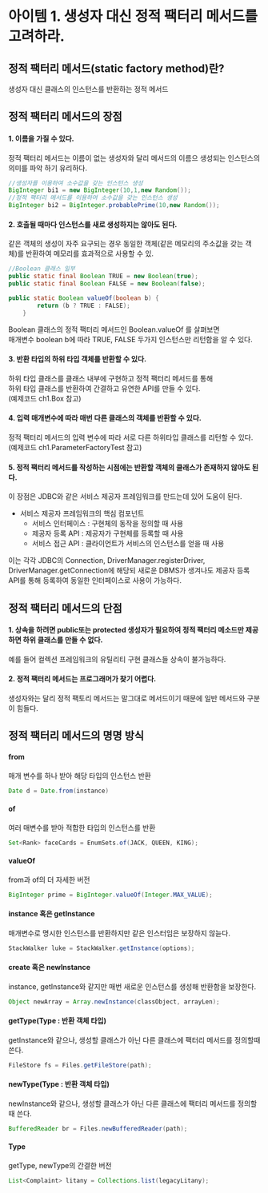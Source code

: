 # 아이템 1. 생성자 대신 정적 팩터리 메서드를 고려하라.
## 정적 팩터리 메서드(static factory method)란?
생성자 대신 클래스의 인스턴스를 반환하는 정적 메서드
## 정적 팩터리 메서드의 장점
#### 1. 이름을 가질 수 있다.
정적 팩터리 메서드는 이름이 없는 생성자와 달리 메서드의 이름으 생성되는 인스턴스의 의미를 파악 하기 유리하다.
```java
//생성자를 이용하여 소수값을 갖는 인스턴스 생성
BigInteger bi1 = new BigInteger(10,1,new Random());
//정적 팩터리 메서드를 이용하여 소수값을 갖는 인스턴스 생성
BigInteger bi2 = BigInteger.probablePrime(10,new Random());
```

#### 2. 호출될 때마다 인스턴스를 새로 생성하지는 않아도 된다.
같은 객체의 생성이 자주 요구되는 경우 동일한 객체(같은 메모리의 주소값을 갖는 객체)를 반환하여 메모리를 효과적으로 사용할 수 있.

```java
//Boolean 클래스 일부
public static final Boolean TRUE = new Boolean(true);
public static final Boolean FALSE = new Boolean(false);

public static Boolean valueOf(boolean b) {
        return (b ? TRUE : FALSE);
    }
```
Boolean 클래스의 정적 팩터리 메서드인 Boolean.valueOf 를 살펴보면<br> 
매개변수 boolean b에 따라 TRUE, FALSE 두가지 인스턴스만 리턴함을 알 수 있다.
#### 3. 반환 타입의 하위 타입 객체를 반환할 수 있다.
하위 타입 클래스를 클래스 내부에 구현하고 정적 팩터리 메서드를 통해 <br>하위 타입 클래스를 반환하여 간결하고 유연한 API를 만들 수 있다.<br>
(예제코드 ch1.Box 참고)
#### 4. 입력 매개변수에 따라 매번 다른 클래스의 객체를 반환할 수 있다.
정적 팩터리 메서드의 입력 변수에 따라 서로 다른 하위타입 클래스를 리턴할 수 있다.<br>
(예제코드 ch1.ParameterFactoryTest 참고)
#### 5. 정적 팩터리 메서드를 작성하는 시점에는 반환할 객체의 클래스가 존재하지 않아도 된다.
이 장점은 JDBC와 같은 서비스 제공자 프레임워크를 만드는데 있어 도움이 된다.<br>
- 서비스 제공자 프레임워크의 핵심 컴포넌트
    - 서비스 인터페이스 : 구현체의 동작을 정의할 때 사용
    - 제공자 등록 API : 제공자가 구현체를 등록할 때 사용
    - 서비스 접근 API : 클라이언트가 서비스의 인스턴스를 얻을 때 사용

이는 각각 JDBC의 Connection, DriverManager.registerDriver, DriverManager.getConnection에 해당되
새로운 DBMS가 생겨나도 제공자 등록 API를 통해 등록하여 동일한 인터페이스로 사용이 가능하다.

## 정적 팩터리 메서드의 단점
#### 1. 상속을 하려면 public또는 protected 생성자가 필요하여 정적 팩터리 메소드만 제공하면 하위 클래스를 만들 수 없다.
예를 들어 컬렉션 프레임워크의 유틸리티 구현 클래스들 상속이 불가능하다.
#### 2. 정적 팩터리 메서드는 프로그래머가 찾기 어렵다.
생성자와는 달리 정적 팩토리 메서드는 말그대로 메서드이기 때문에 일반 메서드와 구분이 힘들다.

## 정적 팩터리 메서드의 명명 방식
#### from
매개 변수를 하나 받아 해당 타입의 인스턴스 반환
```java
Date d = Date.from(instance)
```
#### of
여러 매변수를 받아 적합한 타입의 인스턴스를 반환
```java
Set<Rank> faceCards = EnumSets.of(JACK, QUEEN, KING);
```
#### valueOf 
from과 of의 더 자세한 버전
```java
BigInteger prime = BigInteger.valueOf(Integer.MAX_VALUE);
```
#### instance 혹은 getInstance
매개변수로 명시한 인스턴스를 반환하지만 같은 인스터임은 보장하지 않늗다.
```java
StackWalker luke = StackWalker.getInstance(options);
```
#### create 혹은 newInstance
instance, getInstance와 같지만 매번 새로운 인스턴스를 생성해 반환함을 보장한다.
```java
Object newArray = Array.newInstance(classObject, arrayLen);
```
#### getType(Type : 반환 객체 타입)
getInstance와 같으나, 생성할 클래스가 아닌 다른 클래스에 팩터리 메서드를 정의할때 쓴다.
```java
FileStore fs = Files.getFileStore(path);
```
#### newType(Type : 반환 객체 타입)
newInstance와 같으나, 생성할 클래스가 아닌 다른 클래스에 팩터리 메서드를 정의할때 쓴다.
```java
BufferedReader br = Files.newBufferedReader(path);
```
#### Type
getType, newType의 간결한 버전
```java
List<Complaint> litany = Collections.list(legacyLitany);
```